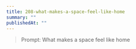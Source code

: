 ```yaml
---
title: 208-what-makes-a-space-feel-like-home
summary: ""
publishedAt: ""
---
```


> Prompt: What makes a space feel like home

